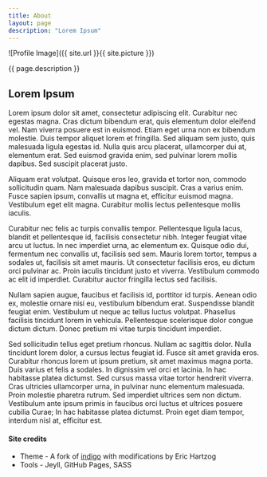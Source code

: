 ```yaml
---
title: About
layout: page
description: "Lorem Ipsum"
---
```

![Profile Image]({{ site.url }}{{ site.picture }})

<p class="description text-center">{{ page.description }}</p>

## Lorem Ipsum

Lorem ipsum dolor sit amet, consectetur adipiscing elit. Curabitur nec egestas magna. Cras dictum bibendum erat, quis elementum dolor eleifend vel. Nam viverra posuere est in euismod. Etiam eget urna non ex bibendum molestie. Duis tempor aliquet lorem et fringilla. Sed aliquam sem justo, quis malesuada ligula egestas id. Nulla quis arcu placerat, ullamcorper dui at, elementum erat. Sed euismod gravida enim, sed pulvinar lorem mollis dapibus. Sed suscipit placerat justo.

Aliquam erat volutpat. Quisque eros leo, gravida et tortor non, commodo sollicitudin quam. Nam malesuada dapibus suscipit. Cras a varius enim. Fusce sapien ipsum, convallis ut magna et, efficitur euismod magna. Vestibulum eget elit magna. Curabitur mollis lectus pellentesque mollis iaculis.

Curabitur nec felis ac turpis convallis tempor. Pellentesque ligula lacus, blandit et pellentesque id, facilisis consectetur nibh. Integer feugiat vitae arcu ut luctus. In nec imperdiet urna, ac elementum ex. Quisque odio dui, fermentum nec convallis ut, facilisis sed sem. Mauris lorem tortor, tempus a sodales ut, facilisis sit amet mauris. Ut consectetur facilisis eros, eu dictum orci pulvinar ac. Proin iaculis tincidunt justo et viverra. Vestibulum commodo ac elit id imperdiet. Curabitur auctor fringilla lectus sed facilisis.

Nullam sapien augue, faucibus et facilisis id, porttitor id turpis. Aenean odio ex, molestie ornare nisi eu, vestibulum bibendum erat. Suspendisse blandit feugiat enim. Vestibulum ut neque ac tellus luctus volutpat. Phasellus facilisis tincidunt lorem in vehicula. Pellentesque scelerisque dolor congue dictum dictum. Donec pretium mi vitae turpis tincidunt imperdiet.

Sed sollicitudin tellus eget pretium rhoncus. Nullam ac sagittis dolor. Nulla tincidunt lorem dolor, a cursus lectus feugiat id. Fusce sit amet gravida eros. Curabitur rhoncus lorem ut ipsum pretium, sit amet maximus magna porta. Duis varius et felis a sodales. In dignissim vel orci et lacinia. In hac habitasse platea dictumst. Sed cursus massa vitae tortor hendrerit viverra. Cras ultricies ullamcorper urna, in pulvinar nunc elementum malesuada. Proin molestie pharetra rutrum. Sed imperdiet ultrices sem non dictum. Vestibulum ante ipsum primis in faucibus orci luctus et ultrices posuere cubilia Curae; In hac habitasse platea dictumst. Proin eget diam tempor, interdum nisl at, efficitur est.

#### Site credits
* Theme - A fork of [indigo](https://github.com/sergiokopplin/indigo) with modifications by Eric Hartzog
* Tools - Jeyll, GitHub Pages, SASS
